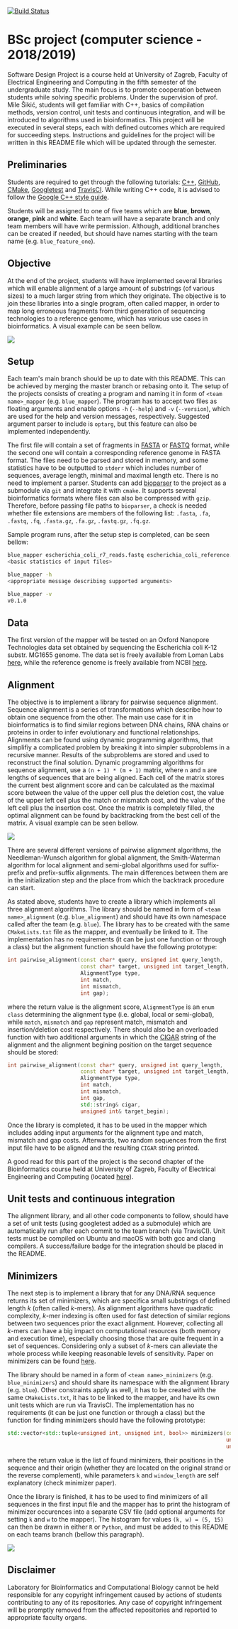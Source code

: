 [![Build Status](https://travis-ci.org/lbcb-edu/BSc-project-18-19.svg?branch=blue)](https://travis-ci.org/lbcb-edu/BSc-project-18-19)

# BSc project (computer science - 2018/2019)

Software Design Project is a course held at University of Zagreb, Faculty of Electrical Engineering and Computing in the fifth semester of the undergraduate study. The main focus is to promote cooperation between students while solving specific problems. Under the supervision of prof. Mile Šikić, students will get familiar with C++, basics of compilation methods, version control, unit tests and continuous integration, and will be introduced to algorithms used in bioinformatics. This project will be executed in several steps, each with defined outcomes which are required for succeeding steps. Instructions and guidelines for the project will be written in this README file which will be updated through the semester.

## Preliminaries

Students are required to get through the following tutorials: [C++](http://www.cplusplus.com/doc/tutorial/), [GitHub](http://rogerdudler.github.io/git-guide/), [CMake](https://cmake.org/cmake-tutorial/), [Googletest](https://github.com/google/googletest/blob/master/googletest/docs/primer.md) and [TravisCI](https://docs.travis-ci.com/user/getting-started/). While writing C++ code, it is advised to follow the [Google C++ style guide](https://google.github.io/styleguide/cppguide.html).

Students will be assigned to one of five teams which are **blue**, **brown**, **orange**, **pink** and **white**. Each team will have a separate branch and only team members will have write permission. Although, additional branches can be created if needed, but should have names starting with the team name (e.g. `blue_feature_one`).

## Objective

At the end of the project, students will have implemented several libraries which will enable alignment of a large amount of substrings (of various sizes) to a much larger string from which they originate. The objective is to join these libraries into a single program, often called mapper, in order to map long erroneous fragments from third generation of sequencing technologies to a reference genome, which has various use cases in bioinformatics. A visual example can be seen bellow.

![](misc/sample_mappings.png)

## Setup

Each team's main branch should be up to date with this README. This can be achieved by merging the master branch or rebasing onto it. The setup of the projects consists of creating a program and naming it in form of `<team name>_mapper` (e.g. `blue_mapper`). The program has to accept two files as floating arguments and enable options `-h` (`--help`) and `-v` (`--version`), which are used for the help and version messages, respectively. Suggested argument parser to include is `optarg`, but this feature can also be implemented independently.

The first file will contain a set of fragments in [FASTA](https://en.wikipedia.org/wiki/FASTA_format) or [FASTQ](https://en.wikipedia.org/wiki/FASTQ_format) format, while the second one will contain a corresponding reference genome in FASTA format. The files need to be parsed and stored in memory, and some statistics have to be outputted to `stderr` which includes number of sequences, average length, minimal and maximal length etc. There is no need to implement a parser. Students can  add [bioparser](https://github.com/rvaser/bioparser) to the project as a submodule via `git` and integrate it with `cmake`. It supports several bioinformatics formats where files can also be compressed with `gzip`. Therefore, before passing file paths to `bioparser`, a check is needed whether file extensions are members of the following list: `.fasta`, `.fa`, `.fastq`, `.fq`, `.fasta.gz`, `.fa.gz`, `.fastq.gz`, `.fq.gz`.

Sample program runs, after the setup step is completed, can be seen bellow:

```bash
blue_mapper escherichia_coli_r7_reads.fastq escherichia_coli_reference.fasta
<basic statistics of input files>
```

```bash
blue_mapper -h
<appropriate message describing supported arguments>
```

```bash
blue_mapper -v
v0.1.0
```

## Data

The first version of the mapper will be tested on an Oxford Nanopore Technologies data set obtained by sequencing the Escherichia coli K-12 substr. MG1655 genome. The data set is freely available from Loman Labs [here](https://nanopore.s3.climb.ac.uk/MAP006-1_2D_pass.fasta), while the reference genome is freely available from NCBI [here](https://bit.ly/2PCYHWr).

## Alignment

The objective is to implement a library for pairwise sequence alignment. Sequence alignment is a series of transformations which describe how to obtain one sequence from the other. The main use case for it in bioinformatics is to find similar regions between DNA chains, RNA chains or proteins in order to infer evolutionary and functional relationships. Alignments can be found using dynamic programming algorithms, that simplifiy a complicated problem by breaking it into simpler subproblems in a recursive manner. Results of the subproblems are stored and used to reconstruct the final solution. Dynamic programming algorithms for sequence alignment, use a `(n + 1) * (m + 1)` matrix, where `n` and `m` are lengths of sequences that are being aligned. Each cell of the matrix stores the current best alignment score and can be calculated as the maximal score between the value of the upper cell plus the deletion cost, the value of the upper left cell plus the match or mismatch cost, and the value of the left cell plus the insertion cost. Once the matrix is completely filled, the optimal alignment can be found by backtracking from the best cell of the matrix. A visual example can be seen bellow.

![](misc/sample_alignment.png)

There are several different versions of pairwise alignment algorithms, the Needleman-Wunsch algorithm for global alignment, the Smith-Waterman algorithm for local alignment and semi-global algorithms used for suffix-prefix and prefix-suffix alignments. The main differences between them are in the initialization step and the place from which the backtrack procedure can start.

As stated above, students have to create a library which implements all three alignment algorithms. The library should be named in form of `<team name>_alignment` (e.g. `blue_alignment`) and should have its own namespace called after the team (e.g. `blue`). The library has to be created with the same `CMakeLists.txt` file as the mapper, and eventually be linked to it. The implementation has no requirements (it can be just one function or through a class) but the alignment function should have the following prototype:

```cpp
int pairwise_alignment(const char* query, unsigned int query_length,
                       const char* target, unsigned int target_length,
                       AlignmentType type,
                       int match,
                       int mismatch,
                       int gap);
```

where the return value is the alignment score, `AlignmentType` is an `enum class` determining the alignment type (i.e. global, local or semi-global), while `match`, `mismatch` and `gap` represent match, mismatch and insertion/deletion cost respectively. There should also be an overloaded function with two additional arguments in which the [CIGAR](https://samtools.github.io/hts-specs/SAMv1.pdf) string of the alignment and the alignment begining position on the target sequence should be stored:

```cpp
int pairwise_alignment(const char* query, unsigned int query_length,
                       const char* target, unsigned int target_length,
                       AlignmentType type,
                       int match,
                       int mismatch,
                       int gap,
                       std::string& cigar,
                       unsigned int& target_begin);
```

Once the library is completed, it has to be used in the mapper which includes adding input arguments for the alignment type and match, mismatch and gap costs. Afterwards, two random sequences from the first input file have to be aligned and the resulting `CIGAR` string printed.

A good read for this part of the project is the second chapter of the Bioinformatics course held at University of Zagreb, Faculty of Electrical Engineering and Computing (located [here](https://www.fer.unizg.hr/_download/repository/bioinformatika_skripta_v1.2.pdf)).

## Unit tests and continuous integration

The alignment library, and all other code components to follow, should have a set of unit tests (using googletest added as a submodule) which are automatically run after each commit to the team branch (via TravisCI). Unit tests must be compiled on Ubuntu and macOS with both gcc and clang compilers. A success/failure badge for the integration should be placed in the README.

## Minimizers

The next step is to implement a library that for any DNA/RNA sequence returns its set of minimizers, which are specifica small substrings of defined length *k* (often called *k*-mers). As alignment algorithms have quadratic complexity, *k*-mer indexing is often used for fast detection of similar regions between two sequences prior the exact alignment. However, collecting all *k*-mers can have a big impact on computational resources (both memory and execution time), especially choosing those that are quite frequent in a set of sequences. Considering only a subset of *k*-mers can alleviate the whole process while keeping reasonable levels of sensitivity. Paper on minimizers can be found [here](https://academic.oup.com/bioinformatics/article/20/18/3363/202143). 

The library should be named in a form of `<team name>_minimizers` (e.g. `blue_minimizers`) and should share its namespace with the alignment library (e.g. `blue`). Other constraints apply as well, it has to be created with the same `CMakeLists.txt`, it has to be linked to the mapper, and have its own unit tests which are run via TravisCI. The implementation has no requirements (it can be just one function or through a class) but the function for finding minimizers should have the following prototype:

```cpp
std::vector<std::tuple<unsigned int, unsigned int, bool>> minimizers(const char* sequence, unsigned int sequence_length,
                                                                     unsigned int k,
                                                                     unsigned int window_length);
```

where the return value is the list of found minimizers, their positions in the sequence and their origin (whether they are located on the original strand or the reverse complement), while parameters `k` and `window_length` are self explanatory (check minimizer paper).

Once the library is finished, it has to be used to find minimizers of all sequences in the first input file and the mapper has to print the histogram of minimizer occurences into a separate CSV file (add optional arguments for setting `k` and `w` to the mapper). The histogram for values `(k, w) = (5, 15)` can then be drawn in either `R` or `Python`, and must be added to this README on each teams branch (bellow this paragraph).

![](misc/histogram.png)

## Disclaimer

Laboratory for Bioinformatics and Computational Biology cannot be held responsible for any copyright infringement caused by actions of students contributing to any of its repositories. Any case of copyright infringement will be promptly removed from the affected repositories and reported to appropriate faculty organs.
